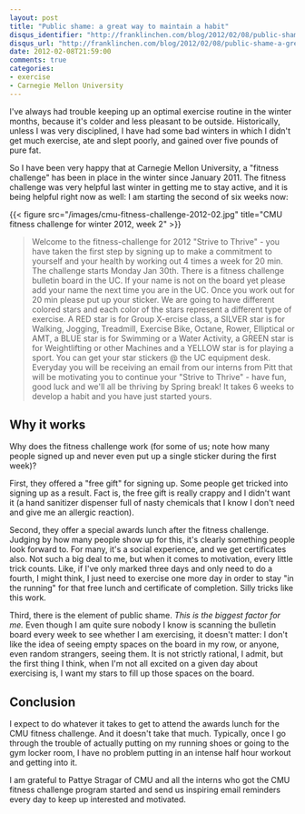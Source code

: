 ```yaml
---
layout: post
title: "Public shame: a great way to maintain a habit"
disqus_identifier: "http://franklinchen.com/blog/2012/02/08/public-shame-a-great-way-to-maintain-a-habit/"
disqus_url: "http://franklinchen.com/blog/2012/02/08/public-shame-a-great-way-to-maintain-a-habit/"
date: 2012-02-08T21:59:00
comments: true
categories:
- exercise
- Carnegie Mellon University
---
```

I've always had trouble keeping up an optimal exercise routine in the winter months, because it's colder and less pleasant to be outside. Historically, unless I was very disciplined, I have had some bad winters in which I didn't get much exercise, ate and slept poorly, and gained over five pounds of pure fat.

So I have been very happy that at Carnegie Mellon University, a "fitness challenge" has been in place in the winter since January 2011. The fitness challenge was very helpful last winter in getting me to stay active, and it is being helpful right now as well: I am starting the second of six weeks now:

{{< figure src="/images/cmu-fitness-challenge-2012-02.jpg" title="CMU fitness challenge for winter 2012, week 2" >}}

<blockquote>
Welcome to the fitness-challenge for 2012 "Strive to Thrive" - you have
taken the first step by signing up to make a commitment to yourself and
your health by working out 4 times a week for 20 min.  The challenge
starts Monday Jan 30th.  There is a fitness challenge bulletin board in
the UC.  If your name is not on the board yet please add your name the
next time you are in the UC.  Once you work out for 20 min please put up
your sticker.  We are going to have different colored stars and each color
of the stars represent a different type of exercise.  A RED star is for
Group X-ercise class, a SILVER star is for Walking, Jogging, Treadmill,
Exercise Bike, Octane, Rower, Elliptical or AMT, a BLUE star is for
Swimming or a Water Activity, a GREEN star is for Weightlifting or other
Machines and a YELLOW star is for playing a sport.  You can get your star
stickers @ the UC equipment desk.  Everyday you will be receiving an email
from our interns from Pitt that will be motivating you to continue your
"Strive to Thrive" - have fun, good luck and we'll all be thriving by
Spring break! It takes 6 weeks to develop a habit and you have just
started yours.
</blockquote>

## Why it works

Why does the fitness challenge work (for some of us; note how many people signed up and never even put up a single sticker during the first week)?

First, they offered a "free gift" for signing up. Some people get tricked into signing up as a result. Fact is, the free gift is really crappy and I didn't want it (a hand sanitizer dispenser full of nasty chemicals that I know I don't need and give me an allergic reaction).

Second, they offer a special awards lunch after the fitness challenge. Judging by how many people show up for this, it's clearly something people look forward to. For many, it's a social experience, and we get certificates also. Not such a big deal to me, but when it comes to motivation, every little trick counts. Like, if I've only marked three days and only need to do a fourth, I might think, I just need to exercise one more day in order to stay "in the running" for that free lunch and certificate of completion. Silly tricks like this work.

Third, there is the element of public shame. *This is the biggest factor for me.* Even though I am quite sure nobody I know is scanning the bulletin board every week to see whether I am exercising, it doesn't matter: I don't like the idea of seeing empty spaces on the board in my row, or anyone, even random strangers, seeing them. It is not strictly rational, I admit, but the first thing I think, when I'm not all excited on a given day about exercising is, I want my stars to fill up those spaces on the board.

## Conclusion

I expect to do whatever it takes to get to attend the awards lunch for the CMU fitness challenge. And it doesn't take that much. Typically, once I go through the trouble of actually putting on my running shoes or going to the gym locker room, I have no problem putting in an intense half hour workout and getting into it.

I am grateful to Pattye Stragar of CMU and all the interns who got the CMU fitness challenge program started and send us inspiring email reminders every day to keep up interested and motivated.
